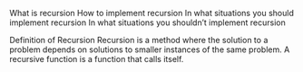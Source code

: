What is recursion
How to implement recursion
In what situations you should implement recursion
In what situations you shouldn’t implement recursion


Definition of Recursion
Recursion is a method where 
the solution to a problem 
depends on solutions to smaller 
instances of the same problem.
A recursive function is a 
function that calls itself.
